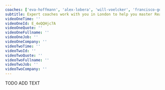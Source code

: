 ```yaml
---
coaches: ['eva-hoffmann', 'alex-lobera', 'will-voelcker', 'francisco-gomes']
subtitle: Expert coaches work with you in London to help you master React without having to cut into valuable work
videoOneTime: ''
videoOneId: E_4eQQHjc7A
videoOneQuote: ''
videoOneFullname: ''
videoOneJob: ''
videoOneCompany: ''
videoTwoTime: ''
videoTwoId: ''
videoTwoQuote: ''
videoTwoFullname: ''
videoTwoJob: ''
videoTwoCompany: ''
---
```


TODO ADD TEXT

